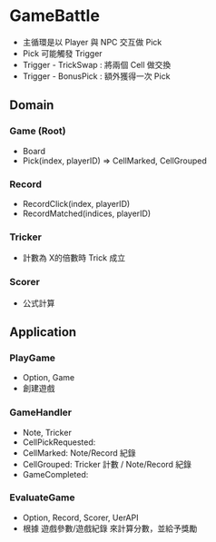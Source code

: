 # GameBattle
- 主循環是以 Player 與 NPC 交互做 Pick
- Pick 可能觸發 Trigger
- Trigger - TrickSwap : 將兩個 Cell 做交換
- Trigger - BonusPick : 額外獲得一次 Pick

## Domain

### Game (Root)
- Board
- Pick(index, playerID) => CellMarked, CellGrouped

### Record
- RecordClick(index, playerID)
- RecordMatched(indices, playerID)

### Tricker
- 計數為 X的倍數時 Trick 成立

### Scorer
- 公式計算

## Application

### PlayGame
* Option, Game
* 創建遊戲

### GameHandler
* Note, Tricker
* CellPickRequested: 
* CellMarked: Note/Record 紀錄
* CellGrouped: Tricker 計數 / Note/Record 紀錄
* GameCompleted:

### EvaluateGame
* Option, Record, Scorer, UerAPI
* 根據 遊戲參數/遊戲紀錄 來計算分數，並給予獎勵
